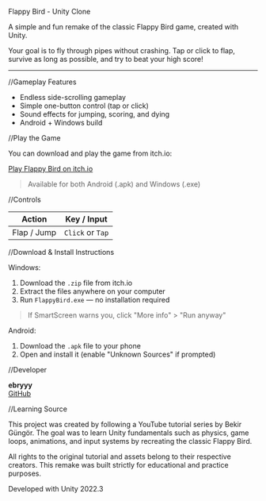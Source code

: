 Flappy Bird - Unity Clone

A simple and fun remake of the classic Flappy Bird game, created with Unity.

Your goal is to fly through pipes without crashing. Tap or click to flap, survive as long as possible, and try to beat your high score!

---

//Gameplay Features

-  Endless side-scrolling gameplay
-  Simple one-button control (tap or click)
-  Sound effects for jumping, scoring, and dying
-  Android +  Windows build


//Play the Game

You can download and play the game from itch.io:

[Play Flappy Bird on itch.io](https://ebrucelik.itch.io/flappybird)

> Available for both Android (.apk) and Windows (.exe)


//Controls

| Action       | Key / Input    |
|--------------|----------------|
| Flap / Jump  | `Click` or `Tap` |


//Download & Install Instructions

Windows:
1. Download the `.zip` file from itch.io
2. Extract the files anywhere on your computer
3. Run `FlappyBird.exe` — no installation required

> If SmartScreen warns you, click "More info" > "Run anyway"

Android:
1. Download the `.apk` file to your phone
2. Open and install it (enable "Unknown Sources" if prompted)


//Developer

**ebryyy**  
[GitHub](https://github.com/ebryyy)

//Learning Source

This project was created by following a YouTube tutorial series by Bekir Güngör.
The goal was to learn Unity fundamentals such as physics, game loops, animations, and input systems by recreating the classic Flappy Bird.

All rights to the original tutorial and assets belong to their respective creators.
This remake was built strictly for educational and practice purposes.

Developed with Unity 2022.3
